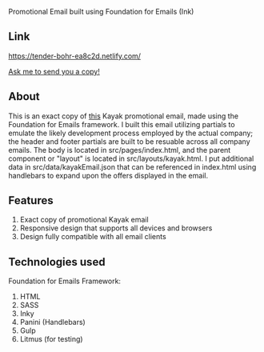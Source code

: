 Promotional Email built using Foundation for Emails (Ink)

## Link
https://tender-bohr-ea8c2d.netlify.com/

<a href="mailto: osablove@gmail.com?Subject=Foundation%20Email%20Request">Ask me to send you a copy!</a>

## About
This is an exact copy of <a href="#">this</a> Kayak promotional email, made using the Foundation for Emails framework. I built this email utilizing partials to emulate the likely development process employed by the actual company; the header and footer partials are built to be resuable across all company emails. The body is located in src/pages/index.html, and the parent component or "layout" is located in src/layouts/kayak.html. I put additional data in src/data/kayakEmail.json that can be referenced in index.html using handlebars to expand upon the offers displayed in the email.

## Features
1. Exact copy of promotional Kayak email
2. Responsive design that supports all devices and browsers
3. Design fully compatible with all email clients

## Technologies used
Foundation for Emails Framework:
1. HTML
2. SASS
3. Inky
4. Panini (Handlebars)
5. Gulp
6. Litmus (for testing)
